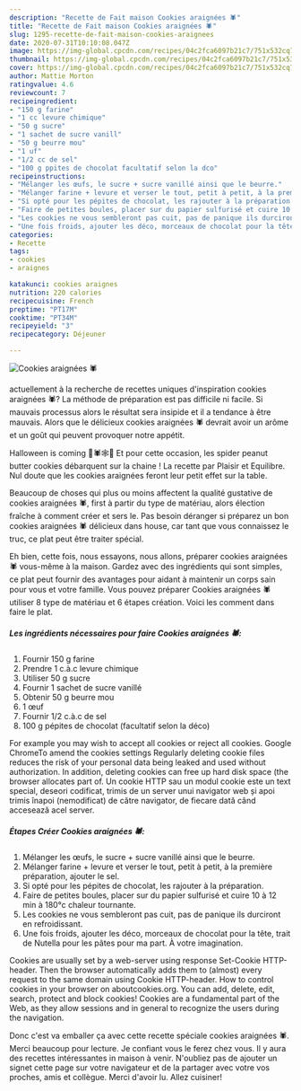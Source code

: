 ```yaml
---
description: "Recette de Fait maison Cookies araignées 🕷️"
title: "Recette de Fait maison Cookies araignées 🕷️"
slug: 1295-recette-de-fait-maison-cookies-araignees
date: 2020-07-31T10:10:08.047Z
image: https://img-global.cpcdn.com/recipes/04c2fca6097b21c7/751x532cq70/cookies-araignees-🕷️-photo-principale-de-la-recette.jpg
thumbnail: https://img-global.cpcdn.com/recipes/04c2fca6097b21c7/751x532cq70/cookies-araignees-🕷️-photo-principale-de-la-recette.jpg
cover: https://img-global.cpcdn.com/recipes/04c2fca6097b21c7/751x532cq70/cookies-araignees-🕷️-photo-principale-de-la-recette.jpg
author: Mattie Morton
ratingvalue: 4.6
reviewcount: 7
recipeingredient:
- "150 g farine"
- "1 cc levure chimique"
- "50 g sucre"
- "1 sachet de sucre vanill"
- "50 g beurre mou"
- "1 uf"
- "1/2 cc de sel"
- "100 g ppites de chocolat facultatif selon la dco"
recipeinstructions:
- "Mélanger les œufs, le sucre + sucre vanillé ainsi que le beurre."
- "Mélanger farine + levure et verser le tout, petit à petit, à la première préparation, ajouter le sel."
- "Si opté pour les pépites de chocolat, les rajouter à la préparation."
- "Faire de petites boules, placer sur du papier sulfurisé et cuire 10 à 12 min à 180°c chaleur tournante."
- "Les cookies ne vous sembleront pas cuit, pas de panique ils durciront en refroidissant."
- "Une fois froids, ajouter les déco, morceaux de chocolat pour la tête, trait de Nutella pour les pâtes pour ma part. À votre imagination."
categories:
- Recette
tags:
- cookies
- araignes

katakunci: cookies araignes 
nutrition: 220 calories
recipecuisine: French
preptime: "PT17M"
cooktime: "PT34M"
recipeyield: "3"
recipecategory: Déjeuner

---
```



![Cookies araignées 🕷️](https://img-global.cpcdn.com/recipes/04c2fca6097b21c7/751x532cq70/cookies-araignees-🕷️-photo-principale-de-la-recette.jpg)

actuellement à la recherche de recettes uniques d'inspiration cookies araignées 🕷️? La méthode de préparation est pas difficile ni facile. Si mauvais processus alors le résultat sera insipide et il a tendance à être mauvais. Alors que le délicieux cookies araignées 🕷️ devrait avoir un arôme et un goût qui peuvent provoquer notre appétit.

Halloween is coming 👻🕷️🕸️🎃 Et pour cette occasion, les spider peanut butter cookies débarquent sur la chaine ! La recette par Plaisir et Equilibre. Nul doute que les cookies araignées feront leur petit effet sur la table.

Beaucoup de choses qui plus ou moins affectent la qualité gustative de cookies araignées 🕷️, first à partir du type de matériau, alors élection fraîche à comment créer et sers le. Pas besoin déranger si préparez un bon cookies araignées 🕷️ délicieux dans house, car tant que vous connaissez le truc, ce plat peut être traiter spécial.


Eh bien, cette fois, nous essayons, nous allons, préparer cookies araignées 🕷️ vous-même à la maison. Gardez avec des ingrédients qui sont simples, ce plat peut fournir des avantages pour aidant à maintenir un corps sain pour vous et votre famille. Vous pouvez préparer Cookies araignées 🕷️ utiliser 8 type de matériau et 6 étapes création. Voici les comment dans faire le plat.

<!--inarticleads1-->

##### Les ingrédients nécessaires pour faire Cookies araignées 🕷️:

1. Fournir 150 g farine
1. Prendre 1 c.à.c levure chimique
1. Utiliser 50 g sucre
1. Fournir 1 sachet de sucre vanillé
1. Obtenir 50 g beurre mou
1.  1 œuf
1. Fournir 1/2 c.à.c de sel
1.  100 g pépites de chocolat (facultatif selon la déco)


For example you may wish to accept all cookies or reject all cookies. Google ChromeTo amend the cookies settings Regularly deleting cookie files reduces the risk of your personal data being leaked and used without authorization. In addition, deleting cookies can free up hard disk space (the browser allocates part of. Un cookie HTTP sau un modul cookie este un text special, deseori codificat, trimis de un server unui navigator web și apoi trimis înapoi (nemodificat) de către navigator, de fiecare dată când accesează acel server. 

<!--inarticleads2-->

##### Étapes Créer Cookies araignées 🕷️:

1. Mélanger les œufs, le sucre + sucre vanillé ainsi que le beurre.
1. Mélanger farine + levure et verser le tout, petit à petit, à la première préparation, ajouter le sel.
1. Si opté pour les pépites de chocolat, les rajouter à la préparation.
1. Faire de petites boules, placer sur du papier sulfurisé et cuire 10 à 12 min à 180°c chaleur tournante.
1. Les cookies ne vous sembleront pas cuit, pas de panique ils durciront en refroidissant.
1. Une fois froids, ajouter les déco, morceaux de chocolat pour la tête, trait de Nutella pour les pâtes pour ma part. À votre imagination.


Cookies are usually set by a web-server using response Set-Cookie HTTP-header. Then the browser automatically adds them to (almost) every request to the same domain using Cookie HTTP-header. How to control cookies in your browser on aboutcookies.org. You can add, delete, edit, search, protect and block cookies! Cookies are a fundamental part of the Web, as they allow sessions and in general to recognize the users during the navigation. 


Donc c'est va emballer ça avec cette recette spéciale cookies araignées 🕷️. Merci beaucoup pour lecture. Je confiant vous le ferez chez vous. Il y aura des recettes  intéressantes in maison à venir. N'oubliez pas de ajouter un signet cette page sur votre navigateur et de la partager avec votre vos proches, amis et collègue. Merci d'avoir lu. Allez cuisiner!
